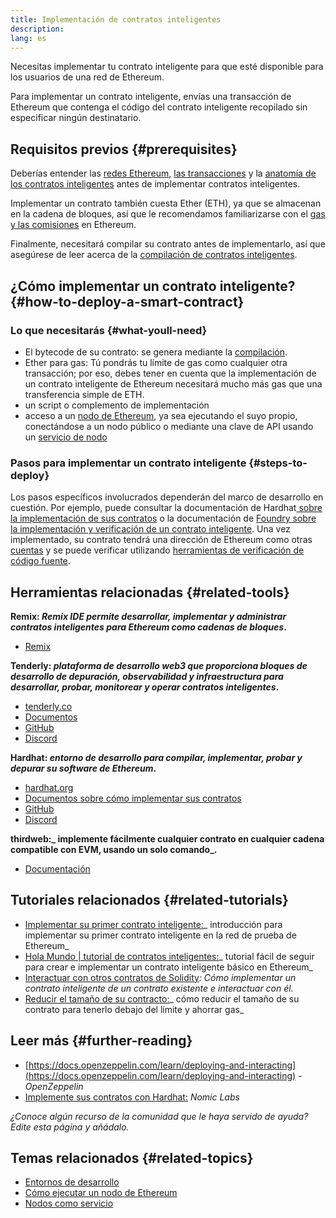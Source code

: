 ```yaml
---
title: Implementación de contratos inteligentes
description:
lang: es
---
```


Necesitas implementar tu contrato inteligente para que esté disponible para los usuarios de una red de Ethereum.

Para implementar un contrato inteligente, envías una transacción de Ethereum que contenga el código del contrato inteligente recopilado sin especificar ningún destinatario.

## Requisitos previos {#prerequisites}

Deberías entender las [redes Ethereum](/developers/docs/networks/), [las transacciones](/developers/docs/transactions/) y la [anatomía de los contratos inteligentes](/developers/docs/smart-contracts/anatomy/) antes de implementar contratos inteligentes.

Implementar un contrato también cuesta Ether (ETH), ya que se almacenan en la cadena de bloques, así que le recomendamos familiarizarse con el [gas y las comisiones](/developers/docs/gas/) en Ethereum.

Finalmente, necesitará compilar su contrato antes de implementarlo, así que asegúrese de leer acerca de la [compilación de contratos inteligentes](/developers/docs/smart-contracts/compiling/).

## ¿Cómo implementar un contrato inteligente? {#how-to-deploy-a-smart-contract}

### Lo que necesitarás {#what-youll-need}

- El bytecode de su contrato: se genera mediante la [compilación](/devElopers/docs/smart-contracts/compiling/).
- Ether para gas: Tú pondrás tu límite de gas como cualquier otra transacción; por eso, debes tener en cuenta que la implementación de un contrato inteligente de Ethereum necesitará mucho más gas que una transferencia simple de ETH.
- un script o complemento de implementación
- acceso a un [nodo de Ethereum](/developers/docs/nodes-and-clients/), ya sea ejecutando el suyo propio, conectándose a un nodo público o mediante una clave de API usando un [servicio de nodo](/developers/docs/nodes-and-clients/nodes-as-a-service/)

### Pasos para implementar un contrato inteligente {#steps-to-deploy}

Los pasos específicos involucrados dependerán del marco de desarrollo en cuestión. Por ejemplo, puede consultar la documentación de Hardhat[ sobre la implementación de sus contratos](https://hardhat.org/guides/deploying.html) o la documentación de [Foundry sobre la implementación y verificación de un contrato inteligente](https://book.getfoundry.sh/forge/deploying). Una vez implementado, su contrato tendrá una dirección de Ethereum como otras [cuentas](/developers/docs/accounts/) y se puede verificar utilizando [herramientas de verificación de código fuente](/developers/docs/smart-contracts/verifying/#source-code-verification-tools).

## Herramientas relacionadas {#related-tools}

**Remix: _Remix IDE permite desarrollar, implementar y administrar contratos inteligentes para Ethereum como cadenas de bloques_.**

- [Remix](https://remix.ethereum.org)

**Tenderly: _plataforma de desarrollo web3 que proporciona bloques de desarrollo de depuración, observabilidad y infraestructura para desarrollar, probar, monitorear y operar contratos inteligentes_.**

- [tenderly.co](https://tenderly.co/)
- [Documentos](https://docs.tenderly.co/)
- [GitHub](https://github.com/Tenderly)
- [Discord](https://discord.gg/eCWjuvt)

**Hardhat: _entorno de desarrollo para compilar, implementar, probar y depurar su software de Ethereum_.**

- [hardhat.org](https://hardhat.org/getting-started/)
- [Documentos sobre cómo implementar sus contratos](https://hardhat.org/guides/deploying.html)
- [GitHub](https://github.com/nomiclabs/hardhat)
- [Discord](https://discord.com/invite/TETZs2KK4k)

**thirdweb:_ implemente fácilmente cualquier contrato en cualquier cadena compatible con EVM, usando un solo comando_.**

- [Documentación](https://portal.thirdweb.com/deploy/)

## Tutoriales relacionados {#related-tutorials}

- [Implementar su primer contrato inteligente:](/developers/tutorials/deploying-your-first-smart-contract/)_ introducción para implementar su primer contrato inteligente en la red de prueba de Ethereum_
- [Hola Mundo | tutorial de contratos inteligentes:](/developers/tutorials/hello-world-smart-contract/)_ tutorial fácil de seguir para crear e implementar un contrato inteligente básico en Ethereum_
- [Interactuar con otros contratos de Solidity](/developers/tutorials/interact-with-other-contracts-from-solidity/)_: Cómo implementar un contrato inteligente de un contrato existente e interactuar con él._
- [Reducir el tamaño de su contracto:](/developers/tutorials/downsizing-contracts-to-fight-the-contract-size-limit/)_ cómo reducir el tamaño de su contrato para tenerlo debajo del límite y ahorrar gas_

## Leer más {#further-reading}

- [https://docs.openzeppelin.com/learn/deploying-and-interacting](https://docs.openzeppelin.com/learn/deploying-and-interacting) - _OpenZeppelin_
- [Implemente sus contratos con Hardhat:](https://hardhat.org/guides/deploying.html) _Nomic Labs_

_¿Conoce algún recurso de la comunidad que le haya servido de ayuda? Edite esta página y añádalo._

## Temas relacionados {#related-topics}

- [Entornos de desarrollo](/developers/docs/frameworks/)
- [Cómo ejecutar un nodo de Ethereum](/developers/docs/nodes-and-clients/run-a-node/)
- [Nodos como servicio](/developers/docs/nodes-and-clients/nodes-as-a-service)
